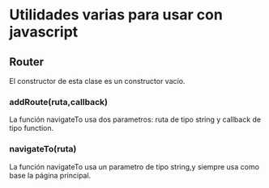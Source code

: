 # Utilidades varias para usar con javascript

## Router

El constructor de esta clase es un constructor vacío.

### addRoute(ruta,callback)

La función navigateTo usa dos parametros: ruta de tipo string y callback de tipo function.

### navigateTo(ruta)

La función navigateTo usa un parametro de tipo string,y siempre usa como base la página principal.

